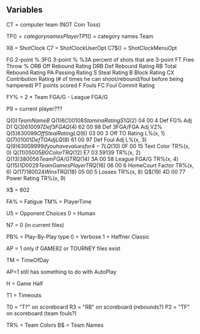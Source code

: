 ## Variables ##

CT = computer team
(NOT Coin Toss)


TP$() = category names Player
TP1$() = category names Team


X8 = ShotClock
C7 = ShotClockUserOpt
C7$() = ShotClockMenuOpt


FG		2-point %
3FG		3-point %
%3A		percent of shots that are 3-point
FT		Free Throw %
ORB		Off Rebound Rating
DRB		Def Rebound Rating
RB		Total Rebound Rating
PA		Passing Rating
S		Steal Rating
B		Block Rating
CX		Contribution Rating (# of times he can shoot/rebound/foul before being hampered)
PT 		points scored
F 		Fouls
FC		Foul Commit Rating


FY% = 2 * Team FGA/G - League FGA/G

P9 = current player???

Q$(0)	Team Name									B$
Q$(1)	6C 00		108 	Stamina Rating			S1
Q$(2)	04 00 		4		Def FG% Adj				D1
Q$(3)	61 00 		97		Def 3FGA%/FGA Adj		V1%
Q$(4)	62 00 		98		Def 3FGA/FGA Adj		V2%
Q$(5)	63 00 		99		Off Steal Rating		L%(x, 0)
Q$(6)	03 00 		3		Off TO Rating			L%(x, 1)
Q$(7)	01 00 		1		Def TO Adj				L%(x, 2)
Q$(8)	61 00 		97		Def Foul Adj			L%(x, 3)
Q$(9)	63 00 		99		99 if you have values for 4-7	L%(x, 4)
Q$(10)	0F 00 		15		Text Color				TR%(x, 0)
Q$(11)	05 00 		5		BG Color				TR%(x, 1)
Q$(12)	E7 03 		59139							TR%(x, 2)
Q$(13)	38 00 		56		Team FGA/G				TR%(x, 3)
Q$(14)	3A 00 		58		League FGA/G			TR%(x, 4)
Q$(15)	1D 00 		29		Team Games Player		TR%(x, 5)
Q$(16)	06 00 		6		HomeCourt Factor		TR%(x, 6)
Q$(17)	18 00 		24		Wins					TR%(x, 7)
Q$(18)	05 00		5		Losses					TR%(x, 8)
Q$(19)	4D 00		77		Power Rating			TR%(x, 9)

X$ = 602
	
FA% = Fatigue
TM% = PlayerTime

U5 = Opponent Choices
0 = Human

N7 = 0 (in current files)

PB% = Play-By-Play type
	0 = Verbose
	1 = Haffner Classic

AP = 1
only if GAME82 or TOURNEY files exist

TM = TimeOfDay

AP=1 still has something to do with AutoPlay

H = Game Half

T1 = Timeouts

T0 = "T?" on scoreboard
R3 = "RB" on scoreboard (rebounds?)
P2 = "TF" on scoreboard (team fouls?)

TR% = Team Colors
B$ = Team Names
